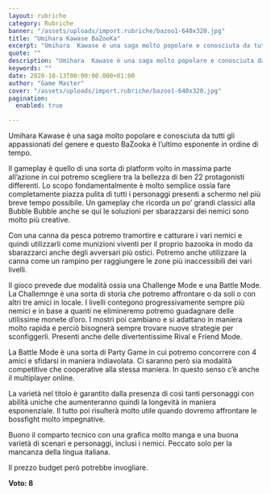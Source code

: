 ```yaml
---
layout: rubriche
category: Rubriche
banner: "/assets/uploads/import.rubriche/bazoo1-640x320.jpg"
title: "Umihara Kawase BaZooKa"
excerpt: "Umihara  Kawase è una saga molto popolare e conosciuta da tutti gli appassionati del genere e questo BaZooka è l’ultimo esponente in ordine di tempo. Il gameplay è quello di una sorta di platform volto in massima parte all’azione in cui potremo scegliere tra la bellezza di ben 22 protagonisti differenti. Lo scopo fondamentalmente è [&hellip"
quote: ""
description: "Umihara  Kawase è una saga molto popolare e conosciuta da tutti gli appassionati del genere e questo BaZooka è l’ultimo esponente in ordine di tempo. Il gameplay è quello di una sorta di platform volto in massima parte all’azione in cui potremo scegliere tra la bellezza di ben 22 protagonisti differenti. Lo scopo fondamentalmente è [&hellip"
keywords: ""
date: 2020-10-13T00:00:00.000+01:00
author: "Game Master"
cover: "/assets/uploads/import.rubriche/bazoo1-640x320.jpg"
pagination:
  enabled: true

---
```


Umihara Kawase è una saga molto popolare e conosciuta da tutti gli appassionati del genere e questo BaZooka è l’ultimo esponente in ordine di tempo.

Il gameplay è quello di una sorta di platform volto in massima parte all’azione in cui potremo scegliere tra la bellezza di ben 22 protagonisti differenti. Lo scopo fondamentalmente è molto semplice ossia fare completamente piazza pulita di tutti i personaggi presenti a schermo nel più breve tempo possibile. Un gameplay che ricorda un po’ grandi classici alla Bubble Bubble anche se qui le soluzioni per sbarazzarsi dei nemici sono molto più creative.

Con una canna da pesca potremo tramortire e catturare i vari nemici e quindi utilizzarli come munizioni viventi per il proprio bazooka in modo da sbarazzarci anche degli avversari più ostici. Potremo anche utilizzare la canna come un rampino per raggiungere le zone più inaccessibili dei vari livelli.

Il gioco prevede due modalità ossia una Challenge Mode e una Battle Mode. La Challemnge è una sorta di storia che potremo affrontare o da soli o con altri tre amici in locale. I livelli contegono progressivamente sempre più nemici e in base a quanti ne elimineremo potremo guadagnare delle utilissime monete d’oro. I mostri poi cambiano e si adattano in maniera molto rapida e perciò bisognerà sempre trovare nuove strategie per sconfiggerli. Presenti anche delle divertentissime Rival e Friend Mode.

La Battle Mode è una sorta di Party Game in cui potremo concorrere con 4 amici e sfidarsi in maniera indiavolata. Ci saranno però sia modalità competitive che cooperative alla stessa maniera. In questo senso c’è anche il multiplayer online.

La varietà nel titolo è garantito dalla presenza di così tanti personaggi con abilità uniche che aumenteranno quindi la longevità in maniera esponenziale. Il tutto poi risulterà molto utile quando dovremo affrontare le bossfight molto impegnative.

Buono il comparto tecnico con una grafica molto manga e una buona varietà di scenari e personaggi, inclusi i nemici. Peccato solo per la mancanza della lingua italiana.

Il prezzo budget però potrebbe invogliare.

**Voto: 8**